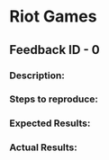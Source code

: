 # Riot Games
## Feedback ID - 0
### Description:
### Steps to reproduce:
### Expected Results:
### Actual Results:

